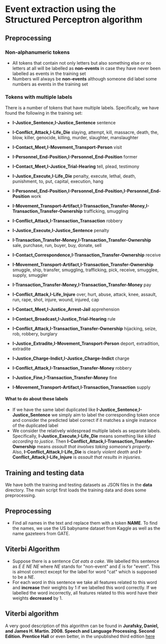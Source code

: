 # Event extraction using the Structured Perceptron algorithm

## Preprocessing
### Non-alphanumeric tokens
* All tokens that contain not only letters but also something else or no letters at all will be labelled as **non-events** in case they have never been labelled as events in the training set
* Numbers will always be **non-events** although someone did label some numbers as events in the training set
### Tokens with multiple labels
There is a number of tokens that have multiple labels. Specifically, we have found the following in the training set:

* **I-Justice\_Sentence,I-Justice\_Sentence** sentence

* **I-Conflict\_Attack,I-Life\_Die** slaying, attempt, kill, massacre, death, the, blow, killer, genocide, killing, murder, slaughter, manslaughter

* **I-Contact\_Meet,I-Movement\_Transport-Person** visit

* **I-Personnel\_End-Position,I-Personnel\_End-Position** former

* **I-Contact\_Meet,I-Justice\_Trial-Hearing** tell, plead, testimony

* **I-Justice\_Execute,I-Life\_Die** penalty, execute, lethal, death, punishment, to, put, capital, execution, hang

* **I-Personnel\_End-Position,I-Personnel\_End-Position,I-Personnel\_End-Position** work

* **I-Movement\_Transport-Artifact,I-Transaction\_Transfer-Money,I-Transaction\_Transfer-Ownership** trafficking, smuggling

* **I-Conflict\_Attack,I-Transaction\_Transaction** robbery

* **I-Justice\_Execute,I-Justice\_Sentence** penalty

* **I-Transaction\_Transfer-Money,I-Transaction\_Transfer-Ownership** sale, purchase, run, buyer, buy, donate, sell

* **I-Contact\_Correspondence,I-Transaction\_Transfer-Ownership** receive

* **I-Movement\_Transport-Artifact,I-Transaction\_Transfer-Ownership** smuggle, ship, transfer, smuggling, trafficking, pick, receive, smugglee, supply, smuggler

* **I-Transaction\_Transfer-Money,I-Transaction\_Transfer-Money** pay

* **I-Conflict\_Attack,I-Life\_Injure** over, hurt, abuse, attack, knee, assault, run, rape, shot, injure, wound, injured, cap

* **I-Contact\_Meet,I-Justice\_Arrest-Jail** apprehension

* **I-Contact\_Broadcast,I-Justice\_Trial-Hearing** rule

* **I-Conflict\_Attack,I-Transaction\_Transfer-Ownership** hijacking, seize, rob, robbery, burglary

* **I-Justice\_Extradite,I-Movement\_Transport-Person** deport, extradition, extradite

* **I-Justice\_Charge-Indict,I-Justice\_Charge-Indict** charge

* **I-Conflict\_Attack,I-Transaction\_Transfer-Money** robbery

* **I-Justice\_Fine,I-Transaction\_Transfer-Money** fine

* **I-Movement\_Transport-Artifact,I-Transaction\_Transaction** supply

#### What to do about these labels
* If we have the same label duplicated like **I-Justice\_Sentence,I-Justice\_Sentence** we simply aim to label the corresponding token once and consider the predicted label correct if it matches a single instance of the duplicated label
* We consider the relatively widespread multiple labels as separate labels. Specifically, **I-Justice\_Execute,I-Life\_Die** means something like *killed according to justice*. Then **I-Conflict\_Attack,I-Transaction\_Transfer-Ownership** means *assault that involves taking someone’s property*. Also, **I-Conflict\_Attack,I-Life\_Die** is clearly *violent death* and **I-Conflict\_Attack,I-Life\_Injure** is *assault that results in injusries*.


## Training and testing data
We have both the training and testing datasets as JSON files in the **data** directory. The main script first loads the training data and does some preprocessing.

## Preprocessing
* Find all names in the text and replace them with a token **NAME**. To find the names, we use the US babyname dataset from Kaggle as well as the name gazeteers from GATE.

## Viterbi Algorithm
*  Suppose there is a sentence _Cat eats a cake._ We labelled this sentence as *E E NE NE* where *NE* stands for "non-event" and *E* is for "event". This is almost correct except for the label for word "cat" which is supposed to be a *NE*. 
*  For each word in this sentence we take all features related to this word and **increase** their weights by 1 if we labelled this word correctly. If we labelled the word incorrectly, all features related to this word have their weights **decreased** by 1.

## Viterbi algorithm

A very good description of this algorithm can be found in 
**Jurafsky, Daniel, and James H. Martin. 2008. Speech and Language Processing. Second Edition. Prentice Hall** or even better, in the unpublished third edition [here][1]

[1]:	https://web.stanford.edu/~jurafsky/slp3/